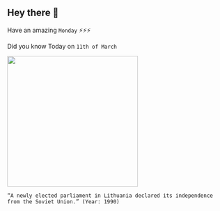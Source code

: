 ## Hey there 👋
Have an amazing `Monday` ⚡⚡⚡

Did you know Today on `11th of March`
 
 [<img src="https://s2.15min.lt/images/photos/2012/03/09/original/1990-uju-kovo-11-aja-prie-auksciausiosios-tarybos-budeje-zmones-lauke-lietuvos-nepriklausomybes-atst-4f599f7f95886.jpg" width="300" />](https://www.nytimes.com/1990/03/07/world/lithuanian-parliament-expected-to-declare-independence-sunday.html) 
 ```
“A newly elected parliament in Lithuania declared its independence from the Soviet Union.” (Year: 1990)
```
